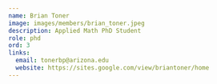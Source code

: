 ```yaml
---
name: Brian Toner
image: images/members/brian_toner.jpeg
description: Applied Math PhD Student
role: phd
ord: 3
links:
  email: tonerbp@arizona.edu
  website: https://sites.google.com/view/briantoner/home
---
```

